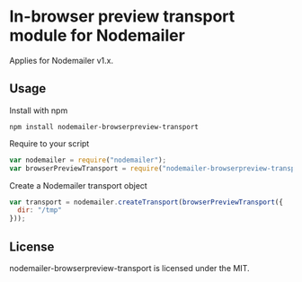 # In-browser preview transport module for Nodemailer

Applies for Nodemailer v1.x.

## Usage

Install with npm

    npm install nodemailer-browserpreview-transport

Require to your script

```js
var nodemailer = require("nodemailer");
var browserPreviewTransport = require("nodemailer-browserpreview-transport");
```

Create a Nodemailer transport object

```js
var transport = nodemailer.createTransport(browserPreviewTransport({
  dir: "/tmp"
}));
```

## License

nodemailer-browserpreview-transport is licensed under the MIT.
